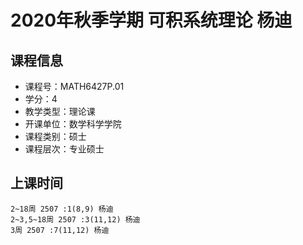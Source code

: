 # 2020年秋季学期 可积系统理论 杨迪






## 课程信息

- 课程号：MATH6427P.01
- 学分：4
- 教学类型：理论课
- 开课单位：数学科学学院
- 课程类别：硕士
- 课程层次：专业硕士

## 上课时间

```
2~18周 2507 :1(8,9) 杨迪
2~3,5~18周 2507 :3(11,12) 杨迪
3周 2507 :7(11,12) 杨迪
```

